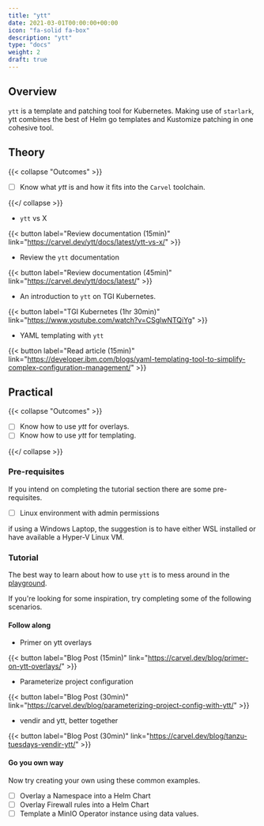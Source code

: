 ```yaml
---
title: "ytt"
date: 2021-03-01T00:00:00+00:00
icon: "fa-solid fa-box"
description: "ytt"
type: "docs"
weight: 2
draft: true
---
```


## Overview

`ytt` is a template and patching tool for Kubernetes. Making use of `starlark`, ytt combines the best of Helm go templates and Kustomize patching in one cohesive tool.

## Theory

{{< collapse "Outcomes" >}}

- [ ] Know what _ytt_ is and how it fits into the `Carvel` toolchain.

{{</ collapse >}}

- `ytt` vs X

{{< button label="Review documentation (15min)" link="https://carvel.dev/ytt/docs/latest/ytt-vs-x/" >}}
<br/>

- Review the `ytt` documentation

{{< button label="Review documentation (45min)" link="https://carvel.dev/ytt/docs/latest/" >}}
<br/>

- An introduction to `ytt` on TGI Kubernetes.

{{< button label="TGI Kubernetes (1hr 30min)" link="https://www.youtube.com/watch?v=CSglwNTQiYg" >}}
<br/>

- YAML templating with `ytt`

{{< button label="Read article (15min)" link="https://developer.ibm.com/blogs/yaml-templating-tool-to-simplify-complex-configuration-management/" >}}
<br/>

## Practical

{{< collapse "Outcomes" >}}

- [ ] Know how to use _ytt_ for overlays.
- [ ] Know how to use _ytt_ for templating.

{{</ collapse >}}

### Pre-requisites

If you intend on completing the tutorial section there are some pre-requisites.

- [ ] Linux environment with admin permissions

if using a Windows Laptop, the suggestion is to have either WSL installed or have available a Hyper-V Linux VM.

### Tutorial

The best way to learn about how to use `ytt` is to mess around in the [playground](https://www.get-ytt.io/).

If you're looking for some inspiration, try completing some of the following scenarios.

#### Follow along

- Primer on ytt overlays

{{< button label="Blog Post (15min)" link="https://carvel.dev/blog/primer-on-ytt-overlays/" >}}
<br/>

- Parameterize project configuration

{{< button label="Blog Post (30min)" link="https://carvel.dev/blog/parameterizing-project-config-with-ytt/" >}}
<br/>

- vendir and ytt, better together

{{< button label="Blog Post (30min)" link="https://carvel.dev/blog/tanzu-tuesdays-vendir-ytt/" >}}
<br/>

#### Go you own way

Now try creating your own using these common examples.

- [ ] Overlay a Namespace into a Helm Chart
- [ ] Overlay Firewall rules into a Helm Chart
- [ ] Template a MinIO Operator instance using data values.
